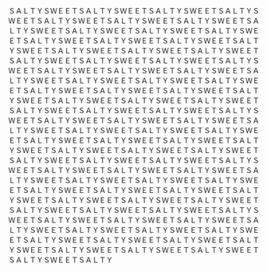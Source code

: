 ＳＡＬＴＹＳＷＥＥＴＳＡＬＴＹＳＷＥＥＴＳＡＬＴＹＳＷＥＥＴＳＡＬＴＹＳＷＥＥＴＳＡＬＴＹＳＷＥＥＴＳＡＬＴＹＳＷＥＥＴＳＡＬＴＹＳＷＥＥＴＳＡＬＴＹＳＷＥＥＴＳＡＬＴＹＳＷＥＥＴＳＡＬＴＹＳＷＥＥＴＳＡＬＴＹＳＷＥＥＴＳＡＬＴＹＳＷＥＥＴＳＡＬＴＹＳＷＥＥＴＳＡＬＴＹＳＷＥＥＴＳＡＬＴＹＳＷＥＥＴＳＡＬＴＹＳＷＥＥＴＳＡＬＴＹＳＷＥＥＴＳＡＬＴＹＳＷＥＥＴＳＡＬＴＹＳＷＥＥＴＳＡＬＴＹＳＷＥＥＴＳＡＬＴＹＳＷＥＥＴＳＡＬＴＹＳＷＥＥＴＳＡＬＴＹＳＷＥＥＴＳＡＬＴＹＳＷＥＥＴＳＡＬＴＹＳＷＥＥＴＳＡＬＴＹＳＷＥＥＴＳＡＬＴＹＳＷＥＥＴＳＡＬＴＹＳＷＥＥＴＳＡＬＴＹＳＷＥＥＴＳＡＬＴＹＳＷＥＥＴＳＡＬＴＹＳＷＥＥＴＳＡＬＴＹＳＷＥＥＴＳＡＬＴＹＳＷＥＥＴＳＡＬＴＹＳＷＥＥＴＳＡＬＴＹＳＷＥＥＴＳＡＬＴＹＳＷＥＥＴＳＡＬＴＹＳＷＥＥＴＳＡＬＴＹＳＷＥＥＴＳＡＬＴＹＳＷＥＥＴＳＡＬＴＹＳＷＥＥＴＳＡＬＴＹＳＷＥＥＴＳＡＬＴＹＳＷＥＥＴＳＡＬＴＹＳＷＥＥＴＳＡＬＴＹＳＷＥＥＴＳＡＬＴＹＳＷＥＥＴＳＡＬＴＹＳＷＥＥＴＳＡＬＴＹＳＷＥＥＴＳＡＬＴＹＳＷＥＥＴＳＡＬＴＹＳＷＥＥＴＳＡＬＴＹＳＷＥＥＴＳＡＬＴＹＳＷＥＥＴＳＡＬＴＹＳＷＥＥＴＳＡＬＴＹＳＷＥＥＴＳＡＬＴＹＳＷＥＥＴＳＡＬＴＹＳＷＥＥＴＳＡＬＴＹＳＷＥＥＴＳＡＬＴＹＳＷＥＥＴＳＡＬＴＹＳＷＥＥＴＳＡＬＴＹＳＷＥＥＴＳＡＬＴＹＳＷＥＥＴＳＡＬＴＹＳＷＥＥＴＳＡＬＴＹＳＷＥＥＴＳＡＬＴＹＳＷＥＥＴＳＡＬＴＹＳＷＥＥＴＳＡＬＴＹＳＷＥＥＴＳＡＬＴＹＳＷＥＥＴＳＡＬＴＹＳＷＥＥＴＳＡＬＴＹＳＷＥＥＴＳＡＬＴＹＳＷＥＥＴＳＡＬＴＹＳＷＥＥＴＳＡＬＴＹＳＷＥＥＴＳＡＬＴＹＳＷＥＥＴＳＡＬＴＹＳＷＥＥＴＳＡＬＴＹＳＷＥＥＴＳＡＬＴＹＳＷＥＥＴＳＡＬＴＹＳＷＥＥＴＳＡＬＴＹＳＷＥＥＴＳＡＬＴＹＳＷＥＥＴＳＡＬＴＹＳＷＥＥＴＳＡＬＴＹＳＷＥＥＴＳＡＬＴＹＳＷＥＥＴＳＡＬＴＹＳＷＥＥＴＳＡＬＴＹＳＷＥＥＴＳＡＬＴＹＳＷＥＥＴＳＡＬＴＹＳＷＥＥＴＳＡＬＴＹＳＷＥＥＴＳＡＬＴＹＳＷＥＥＴＳＡＬＴＹＳＷＥＥＴＳＡＬＴＹＳＷＥＥＴＳＡＬＴＹＳＷＥＥＴＳＡＬＴＹＳＷＥＥＴＳＡＬＴＹ

<!--
**salty-sweet/salty-sweet** is a ✨ _special_ ✨ repository because its `README.md` (this file) appears on your GitHub profile.

Here are some ideas to get you started:

- 🔭 I’m currently working on ...
- 🌱 I’m currently learning ...
- 👯 I’m looking to collaborate on ...
- 🤔 I’m looking for help with ...
- 💬 Ask me about ...
- 📫 How to reach me: ...
- 😄 Pronouns: ...
- ⚡ Fun fact: ...
-->

